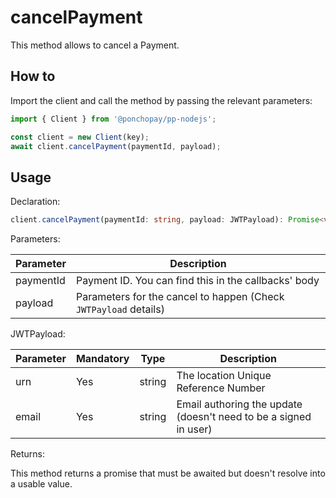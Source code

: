 # cancelPayment

This method allows to cancel a Payment.

## How to

Import the client and call the method by passing the relevant parameters:

```ts
import { Client } from '@ponchopay/pp-nodejs';

const client = new Client(key);
await client.cancelPayment(paymentId, payload);
```

## Usage

Declaration:

```ts
client.cancelPayment(paymentId: string, payload: JWTPayload): Promise<void>;
```

Parameters:

| Parameter | Description                                                      |
| --------- | ---------------------------------------------------------------- |
| paymentId | Payment ID. You can find this in the callbacks' body             |
| payload   | Parameters for the cancel to happen (Check `JWTPayload` details) |

JWTPayload:

| Parameter | Mandatory | Type   | Description                                                      |
| --------- | --------- | ------ | ---------------------------------------------------------------- |
| urn       | Yes       | string | The location Unique Reference Number                             |
| email     | Yes       | string | Email authoring the update (doesn't need to be a signed in user) |

Returns:

This method returns a promise that must be awaited but doesn't resolve into a usable value.
